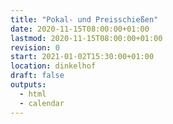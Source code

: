 ```yaml
---
title: "Pokal- und Preisschießen"
date: 2020-11-15T08:00:00+01:00
lastmod: 2020-11-15T08:00:00+01:00
revision: 0
start: 2021-01-02T15:30:00+01:00
location: dinkelhof
draft: false
outputs:
  - html
  - calendar
---
```

